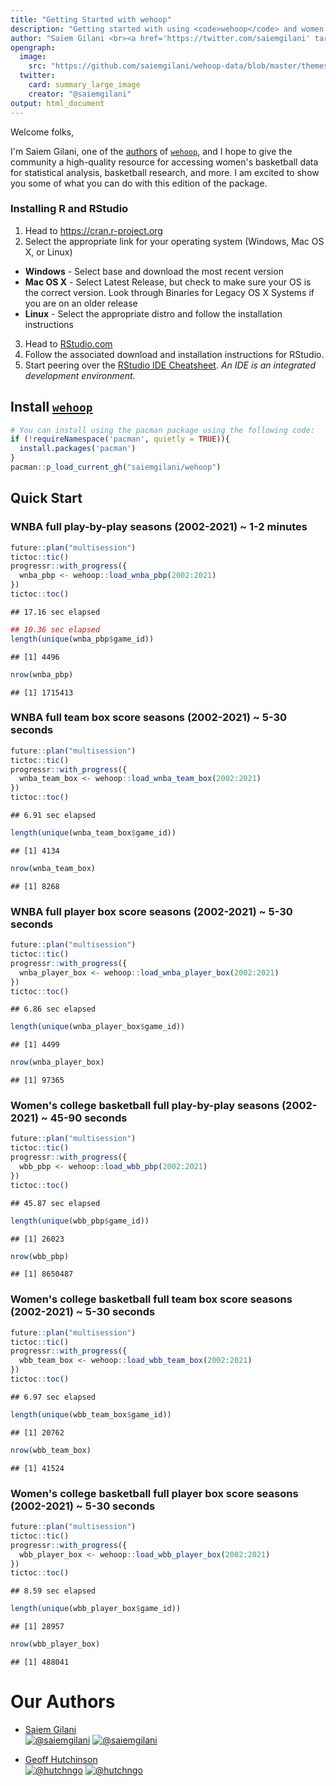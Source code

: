 ```yaml
---
title: "Getting Started with wehoop"
description: "Getting started with using <code>wehoop</code> and women's basketball data."
author: "Saiem Gilani <br><a href='https://twitter.com/saiemgilani' target='blank'><img src='https://img.shields.io/twitter/follow/saiemgilani?color=blue&amp;label=%40saiemgilani&amp;logo=twitter&amp;style=for-the-badge' alt='@saiemgilani'/></a> <a href='https://github.com/saiemgilani' target='blank'><img src='https://img.shields.io/github/followers/saiemgilani?color=eee&amp;logo=Github&amp;style=for-the-badge' alt='@saiemgilani'/></a>"
opengraph:
  image: 
    src: "https://github.com/saiemgilani/wehoop-data/blob/master/themes/wehoop_gh.png?raw=true"
  twitter:
    card: summary_large_image
    creator: "@saiemgilani"
output: html_document
---
```



Welcome folks,

I'm Saiem Gilani, one of the [authors](https://saiemgilani.github.io/wehoop/authors.html "Authors and contributors to wehoop") of [`wehoop`](https://saiemgilani.github.io/wehoop/), and I hope to give the community a high-quality resource for accessing women's basketball data for statistical analysis, basketball research, and more. I am excited to show you some of what you can do with this edition of the package.

### **Installing R and RStudio**

1.  Head to <https://cran.r-project.org>
2.  Select the appropriate link for your operating system (Windows, Mac OS X, or Linux)

-   **Windows** - Select base and download the most recent version
-   **Mac OS X** - Select Latest Release, but check to make sure your OS is the correct version. Look through Binaries for Legacy OS X Systems if you are on an older release
-   **Linux** - Select the appropriate distro and follow the installation instructions

3.  Head to [RStudio.com](https://www.rstudio.com/products/rstudio/download/#download "Download the appropriate version of RStudio (Free) for your operating system to use with R")
4.  Follow the associated download and installation instructions for RStudio.
5.  Start peering over the [RStudio IDE Cheatsheet](https://github.com/rstudio/cheatsheets/raw/master/rstudio-ide.pdf). *An IDE is an integrated development environment.*


## **Install** [**`wehoop`**](https://saiemgilani.github.io/wehoop/)

```r
# You can install using the pacman package using the following code:
if (!requireNamespace('pacman', quietly = TRUE)){
  install.packages('pacman')
}
pacman::p_load_current_gh("saiemgilani/wehoop")
```

## **Quick Start**

### **WNBA full play-by-play seasons (2002-2021) ~ 1-2 minutes**

```r
future::plan("multisession")
tictoc::tic()
progressr::with_progress({
  wnba_pbp <- wehoop::load_wnba_pbp(2002:2021)
})
tictoc::toc()
```

```
## 17.16 sec elapsed
```

```r
## 10.36 sec elapsed
length(unique(wnba_pbp$game_id))
```

```
## [1] 4496
```

```r
nrow(wnba_pbp)
```

```
## [1] 1715413
```
### **WNBA full team box score seasons (2002-2021) ~ 5-30 seconds**

```r
future::plan("multisession")
tictoc::tic()
progressr::with_progress({
  wnba_team_box <- wehoop::load_wnba_team_box(2002:2021)
})
tictoc::toc()
```

```
## 6.91 sec elapsed
```

```r
length(unique(wnba_team_box$game_id))
```

```
## [1] 4134
```

```r
nrow(wnba_team_box)
```

```
## [1] 8268
```
### **WNBA full player box score seasons (2002-2021) ~ 5-30 seconds**

```r
future::plan("multisession")
tictoc::tic()
progressr::with_progress({
  wnba_player_box <- wehoop::load_wnba_player_box(2002:2021)
})
tictoc::toc()
```

```
## 6.86 sec elapsed
```

```r
length(unique(wnba_player_box$game_id))
```

```
## [1] 4499
```

```r
nrow(wnba_player_box)
```

```
## [1] 97365
```

### **Women's college basketball full play-by-play seasons (2002-2021) ~ 45-90 seconds**


```r
future::plan("multisession")
tictoc::tic()
progressr::with_progress({
  wbb_pbp <- wehoop::load_wbb_pbp(2002:2021)
})
tictoc::toc()
```

```
## 45.87 sec elapsed
```

```r
length(unique(wbb_pbp$game_id))
```

```
## [1] 26023
```

```r
nrow(wbb_pbp)
```

```
## [1] 8650487
```

### **Women's college basketball full team box score seasons (2002-2021) ~ 5-30 seconds**


```r
future::plan("multisession")
tictoc::tic()
progressr::with_progress({
  wbb_team_box <- wehoop::load_wbb_team_box(2002:2021)
})
tictoc::toc()
```

```
## 6.97 sec elapsed
```

```r
length(unique(wbb_team_box$game_id))
```

```
## [1] 20762
```

```r
nrow(wbb_team_box)
```

```
## [1] 41524
```

### **Women's college basketball full player box score seasons (2002-2021) ~ 5-30 seconds**


```r
future::plan("multisession")
tictoc::tic()
progressr::with_progress({
  wbb_player_box <- wehoop::load_wbb_player_box(2002:2021)
})
tictoc::toc()
```

```
## 8.59 sec elapsed
```

```r
length(unique(wbb_player_box$game_id))
```

```
## [1] 28957
```

```r
nrow(wbb_player_box)
```

```
## [1] 488041
```


# **Our Authors**

-   [Saiem Gilani](https://twitter.com/saiemgilani)       
<a href="https://twitter.com/saiemgilani" target="blank"><img src="https://img.shields.io/twitter/follow/saiemgilani?color=blue&label=%40saiemgilani&logo=twitter&style=for-the-badge" alt="@saiemgilani" /></a>
<a href="https://github.com/saiemgilani" target="blank"><img src="https://img.shields.io/github/followers/saiemgilani?color=eee&logo=Github&style=for-the-badge" alt="@saiemgilani" /></a>

-   [Geoff Hutchinson](https://twitter.com/hutchngo)       
<a href="https://twitter.com/hutchngo" target="blank"><img src="https://img.shields.io/twitter/follow/hutchngo?color=blue&label=%40hutchngo&logo=twitter&style=for-the-badge" alt="@hutchngo" /></a>
<a href="https://github.com/hutchngo" target="blank"><img src="https://img.shields.io/github/followers/hutchngo?color=eee&logo=Github&style=for-the-badge" alt="@hutchngo" /></a>


